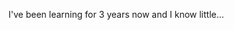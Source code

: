 I've been learning for 3 years now and I know little...
<!---
TheInputMode/TheInputMode is a ✨ special ✨ repository because its `README.md` (this file) appears on your GitHub profile.
You can click the Preview link to take a look at your changes.
--->
